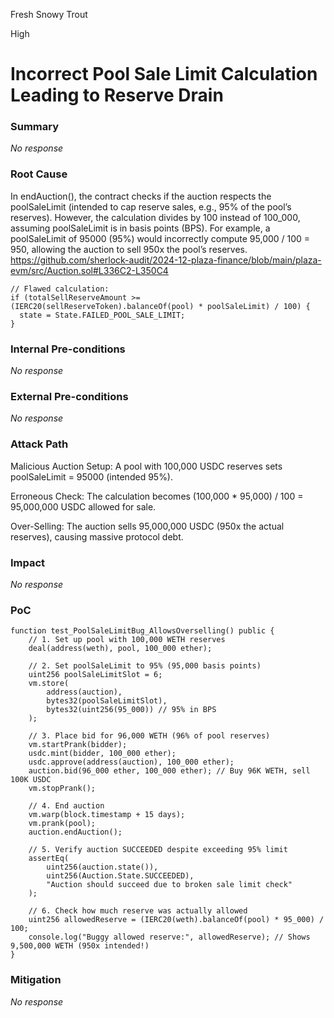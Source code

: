 Fresh Snowy Trout

High

# Incorrect Pool Sale Limit Calculation Leading to Reserve Drain

### Summary

_No response_

### Root Cause

In endAuction(), the contract checks if the auction respects the poolSaleLimit (intended to cap reserve sales, e.g., 95% of the pool’s reserves). However, the calculation divides by 100 instead of 100_000, assuming poolSaleLimit is in basis points (BPS). For example, a poolSaleLimit of 95000 (95%) would incorrectly compute 95,000 / 100 = 950, allowing the auction to sell 950x the pool’s reserves.
https://github.com/sherlock-audit/2024-12-plaza-finance/blob/main/plaza-evm/src/Auction.sol#L336C2-L350C4

```solidity
// Flawed calculation:
if (totalSellReserveAmount >= (IERC20(sellReserveToken).balanceOf(pool) * poolSaleLimit) / 100) {
  state = State.FAILED_POOL_SALE_LIMIT;
}
```


### Internal Pre-conditions

_No response_

### External Pre-conditions

_No response_

### Attack Path

Malicious Auction Setup: A pool with 100,000 USDC reserves sets poolSaleLimit = 95000 (intended 95%).

Erroneous Check: The calculation becomes (100,000 * 95,000) / 100 = 95,000,000 USDC allowed for sale.

Over-Selling: The auction sells 95,000,000 USDC (950x the actual reserves), causing massive protocol debt.

### Impact

_No response_

### PoC

```solidity 
function test_PoolSaleLimitBug_AllowsOverselling() public {
    // 1. Set up pool with 100,000 WETH reserves
    deal(address(weth), pool, 100_000 ether);
    
    // 2. Set poolSaleLimit to 95% (95,000 basis points)
    uint256 poolSaleLimitSlot = 6;
    vm.store(
        address(auction), 
        bytes32(poolSaleLimitSlot), 
        bytes32(uint256(95_000)) // 95% in BPS
    );

    // 3. Place bid for 96,000 WETH (96% of pool reserves)
    vm.startPrank(bidder);
    usdc.mint(bidder, 100_000 ether);
    usdc.approve(address(auction), 100_000 ether);
    auction.bid(96_000 ether, 100_000 ether); // Buy 96K WETH, sell 100K USDC
    vm.stopPrank();

    // 4. End auction
    vm.warp(block.timestamp + 15 days);
    vm.prank(pool);
    auction.endAuction();

    // 5. Verify auction SUCCEEDED despite exceeding 95% limit
    assertEq(
        uint256(auction.state()), 
        uint256(Auction.State.SUCCEEDED),
        "Auction should succeed due to broken sale limit check"
    );
    
    // 6. Check how much reserve was actually allowed
    uint256 allowedReserve = (IERC20(weth).balanceOf(pool) * 95_000) / 100;
    console.log("Buggy allowed reserve:", allowedReserve); // Shows 9,500,000 WETH (950x intended!)
}
```

### Mitigation

_No response_